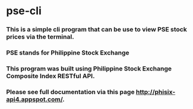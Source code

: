 # pse-cli

### This is a simple cli program that can be use to view PSE stock prices via the terminal.
### PSE stands for Philippine Stock Exchange
### This program was built using Philippine Stock Exchange Composite Index RESTful API.
### Please see full documentation via this page http://phisix-api4.appspot.com/.




